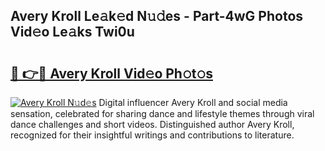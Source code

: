 ## Avery Kroll Le𝚊k𝚎d N𝚞𝚍es - Part-4wG Photos Vid𝚎o Le𝚊ks Twi0u

# <h2><a href="http://fbg4q1.evod.top/?m=Avery+Kroll">🔗 👉🔴 Avery Kroll Vid𝚎o Ph𝚘t𝚘s</a></h2>

[![Avery Kroll N𝚞d𝚎s](https://i.imgur.com/8V9OHl7.gif)](http://fbg4q1.evod.top/?m=Avery+Kroll)
Digital influencer Avery Kroll and social media sensation, celebrated for sharing dance and lifestyle themes through viral dance challenges and short videos. Distinguished author Avery Kroll, recognized for their insightful writings and contributions to literature. 
